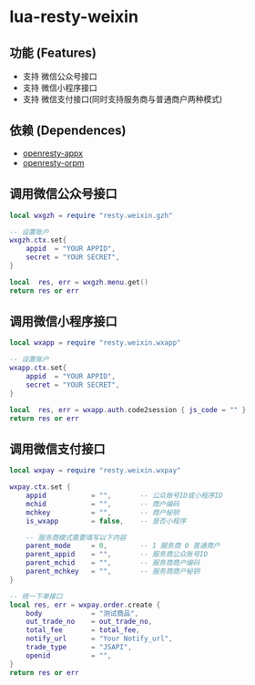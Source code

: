 # lua-resty-weixin

## 功能 (Features)

* 支持 微信公众号接口
* 支持 微信小程序接口
* 支持 微信支付接口(同时支持服务商与普通商户两种模式)

## 依赖 (Dependences)

* [openresty-appx](https://github.com/killsen/openresty-appx)
* [openresty-orpm](https://github.com/killsen/openresty-orpm)

## 调用微信公众号接口

```lua
local wxgzh = require "resty.weixin.gzh"

-- 设置账户
wxgzh.ctx.set{
    appid  = "YOUR APPID",
    secret = "YOUR SECRET",
}

local  res, err = wxgzh.menu.get()
return res or err

```

## 调用微信小程序接口
```lua
local wxapp = require "resty.weixin.wxapp"

-- 设置账户
wxapp.ctx.set{
    appid  = "YOUR APPID",
    secret = "YOUR SECRET",
}

local  res, err = wxapp.auth.code2session { js_code = "" }
return res or err

```

## 调用微信支付接口
```lua
local wxpay = require "resty.weixin.wxpay"

wxpay.ctx.set {
    appid           = "",       -- 公众账号ID或小程序ID
    mchid           = "",       -- 商户编码
    mchkey          = "",       -- 商户秘钥
    is_wxapp        = false,    -- 是否小程序

    -- 服务商模式需要填写以下内容
    parent_mode     = 0,        -- 1 服务商 0 普通商户
    parent_appid    = "",       -- 服务商公众账号ID
    parent_mchid    = "",       -- 服务商商户编码
    parent_mchkey   = "",       -- 服务商商户秘钥
}

-- 统一下单接口
local res, err = wxpay.order.create {
    body            = "测试商品",
    out_trade_no    = out_trade_no,
    total_fee       = total_fee,
    notify_url      = "Your Notify_url",
    trade_type      = "JSAPI",
    openid          = "",
}
return res or err

```

